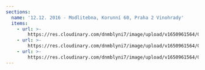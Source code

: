 ```yaml
---
sections:
  name: '12.12. 2016 - Modlitebna, Korunní 60, Praha 2 Vinohrady'
  items:
    - url: >-
        https://res.cloudinary.com/dnmblyni7/image/upload/v1650961564/Galerie/SOP8_2016_12_12_1_g7vgme.jpg
    - url: >-
        https://res.cloudinary.com/dnmblyni7/image/upload/v1650961564/Galerie/SOP8_2016_12_12_2_vvgq0n.jpg
    - url: >-
        https://res.cloudinary.com/dnmblyni7/image/upload/v1650961564/Galerie/SOP8_2016_12_12_3_z7yxyu.jpg
---
```


